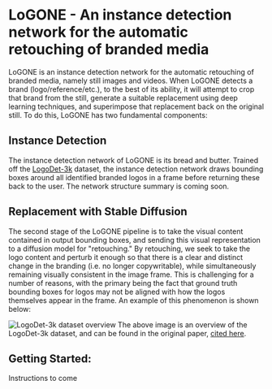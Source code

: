 # LoGONE - An instance detection network for the automatic retouching of branded media 
LoGONE is an instance detection network for the automatic retouching of branded media, namely still images and videos. When LoGONE detects a brand (logo/reference/etc.), to the best of its ability, it will attempt to crop that brand from the still, generate a suitable replacement using deep learning techniques, and superimpose that replacement back on the original still. To do this, LoGONE has two fundamental components: 

## Instance Detection 
The instance detection network of LoGONE is its bread and butter. Trained off the [LogoDet-3k](https://www.kaggle.com/datasets/lyly99/logodet3k/data?select=LogoDet-3K) dataset, the instance detection network draws bounding boxes around all identified branded logos in a frame before returning these back to the user. The network structure summary is coming soon. 

## Replacement with Stable Diffusion 
The second stage of the LoGONE pipeline is to take the visual content contained in output bounding boxes, and sending this visual representation to a diffusion model for "retouching." By retouching, we seek to take the logo content and perturb it enough so that there is a clear and distinct change in the branding (i.e. no longer copywritable), while simultaneously remaining visually consistent in the image frame. This is challenging for a number of reasons, with the primary being the fact that ground truth bounding boxes for logos may not be aligned with how the logos themselves appear in the frame. An example of this phenomenon is shown below: 

![LogoDet-3k dataset overview](media/LogoDetOverview.png) 
The above image is an overview of the LogoDet-3k dataset, and can be found in the original paper, [cited here](https://arxiv.org/abs/2008.05359). 

## Getting Started: 
Instructions to come